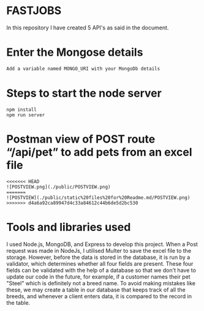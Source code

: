 # FASTJOBS
In this repository I have created 5 API's as said in the document.

# Enter the Mongose details 
```bash
Add a variable named MONGO_URI with your MongoDb details
```

# Steps to start the node server
```
npm install
npm run server

```

# Postman view of POST route “/api/pet” to add pets from an excel file
```
<<<<<<< HEAD
![POSTVIEW.png](./public/POSTVIEW.png)
=======
![POSTVIEW](./public/static%20files%20for%20Readme.md/POSTVIEW.png)
>>>>>>> d4a6a92ca89947d4c33a84612c44b6de5d2bc530
```

# Tools and libraries used
I used Node.js, MongoDB, and Express to develop this project.
When a Post request was made in NodeJs, I utilised Multer to save the excel file to the storage. However, before the data is stored in the database, it is run by a validator, which determines whether all four fields are present.
These four fields can be validated with the help of a database so that we don't have to update our code in the future, for example, if a customer names their pet "Steel" which is definitely not a breed name. To avoid making mistakes like these, we may create a table in our database that keeps track of all the breeds, and whenever a client enters data, it is compared to the record in the table. 
